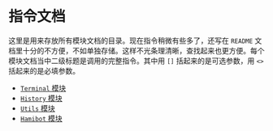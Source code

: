 <!--
 * @Author: BATU1579
 * @CreateDate: 2022-04-10 15:10:33
 * @LastEditor: BATU1579
 * @LastTime: 2022-04-10 17:35:02
 * @FilePath: \\src\\cmd\\docs\\menu.md
 * @Description: 
-->
# 指令文档

这里是用来存放所有模块文档的目录。现在指令稍微有些多了，还写在 `README` 文档里十分的不方便，不如单独存储。这样不光条理清晰，查找起来也更方便。每个模块文档当中二级标题是调用的完整指令。其中用 `[]` 括起来的是可选参数，用 `<>` 括起来的是必填参数。

-   [`Terminal` 模块](./terminal.md)
-   [`History` 模块](./history.md)
-   [`Utils` 模块](./utils.md)
-   [`Hamibot` 模块](./hamibot.md)
